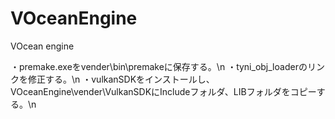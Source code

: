 # VOceanEngine
VOcean engine

・premake.exeをvender\bin\premakeに保存する。\n
・tyni_obj_loaderのリンクを修正する。\n
・vulkanSDKをインストールし、VOceanEngine\vender\VulkanSDKにIncludeフォルダ、LIBフォルダをコピーする。\n
